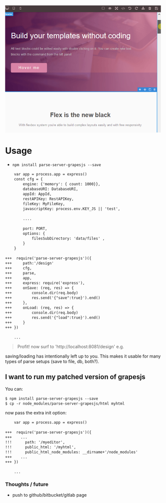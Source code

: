 ![](https://github.com/coderofsalvation/parse-server-grapesjs/raw/master/demo.gif)

# Usage

* `npm install parse-server-grapesjs --save`


```
    var app = process.app = express()
	const cfg = {
		engine: {'memory': { count: 1000}}, 
		databaseURI: DatabaseURI,
		appId: AppId,
		restAPIKey: RestAPIKey,
		fileKey: MyFileKey,
		javascriptKey: process.env.KEY_JS || 'test',

		....

		port: PORT, 
		options: { 
			filesSubDirectory: 'data/files' , 
		}
	}
    
+++  require('parse-server-grapesjs')({
+++     path:'/design'
+++ 	cfg, 
+++ 	parse, 
+++ 	app,  
+++ 	express: require('express'), 
+++ 	onSave: (req, res) => {
+++ 		console.dir(req.body)
+++ 		res.send('{"save":true}').end()
+++ 	}, 
+++ 	onLoad: (req, res) => {
+++ 		console.dir(req.body)
+++ 		res.send('{"load":true}').end()
+++ 	}
+++ })
    
    ...
```

> Profit! now surf to 'http://localhost:8081/design' e.g.

saving/loading has intentionally left up to you. This makes it usable for many types of parse setups (save to file, db,  both?).

## I want to run my patched version of grapesjs

You can:

```
$ npm install parse-server-grapesjs --save
$ cp -r node_modules/parse-server-grapesjs/html myhtml

```

now pass the extra init option:

```
    var app = process.app = express()
    
+++  require('parse-server-grapesjs')({
+++    ...
!!!      path: '/myeditor', 
!!!      public_html: '/myhtml',
!!!      public_html_node_modules: __dirname+'/node_modules'
+++    ...
+++ })
    
    ...
```

### Thoughts / future 

* push to github/bitbucket/gitlab page
